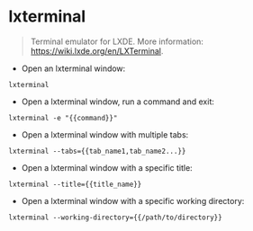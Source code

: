 # lxterminal

> Terminal emulator for LXDE.
> More information: <https://wiki.lxde.org/en/LXTerminal>.

- Open an lxterminal window:

`lxterminal`

- Open a lxterminal window, run a command and exit:

`lxterminal -e "{{command}}"`

- Open a lxterminal window with multiple tabs:

`lxterminal --tabs={{tab_name1,tab_name2...}}`

- Open a lxterminal window with a specific title:

`lxterminal --title={{title_name}}`

- Open a lxterminal window with a specific working directory:

`lxterminal --working-directory={{/path/to/directory}}`
